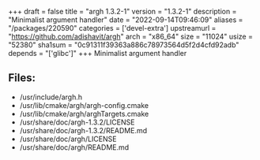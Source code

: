 +++
draft = false
title = "argh 1.3.2-1"
version = "1.3.2-1"
description = "Minimalist argument handler"
date = "2022-09-14T09:46:09"
aliases = "/packages/220590"
categories = ['devel-extra']
upstreamurl = "https://github.com/adishavit/argh"
arch = "x86_64"
size = "11024"
usize = "52380"
sha1sum = "0c91311f39363a886c78973564d5f2d4cfd92adb"
depends = "['glibc']"
+++
Minimalist argument handler

## Files: 
* /usr/include/argh.h
* /usr/lib/cmake/argh/argh-config.cmake
* /usr/lib/cmake/argh/arghTargets.cmake
* /usr/share/doc/argh-1.3.2/LICENSE
* /usr/share/doc/argh-1.3.2/README.md
* /usr/share/doc/argh/LICENSE
* /usr/share/doc/argh/README.md
